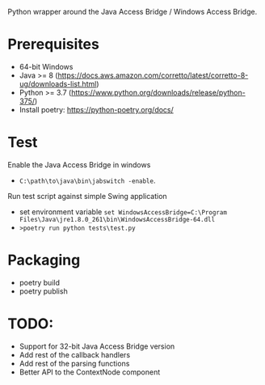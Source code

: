 
Python wrapper around the Java Access Bridge / Windows Access Bridge.

# Prerequisites

* 64-bit Windows
* Java >= 8 (https://docs.aws.amazon.com/corretto/latest/corretto-8-ug/downloads-list.html)
* Python >= 3.7 (https://www.python.org/downloads/release/python-375/)
* Install poetry: https://python-poetry.org/docs/

# Test

Enable the Java Access Bridge in windows

* `C:\path\to\java\bin\jabswitch -enable`.

Run test script against simple Swing application

* set environment variable `set WindowsAccessBridge=C:\Program Files\Java\jre1.8.0_261\bin\WindowsAccessBridge-64.dll`
* `>poetry run python tests\test.py`

# Packaging

* poetry build
* poetry publish

# TODO:

* Support for 32-bit Java Access Bridge version
* Add rest of the callback handlers
* Add rest of the parsing functions
* Better API to the ContextNode component

